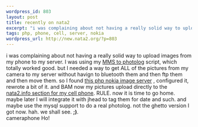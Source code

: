```yaml
--- 
wordpress_id: 803
layout: post
title: recently on nata2
excerpt: "i was complaining about not having a really solid way to upload images from my phone to my server. I was using my MMS to photolog script, which totally worked good. but I needed a way to get ALL of the pictures from my camera to my server without havign to bluetooth them and then ftp them and then move them. so I found "
tags: php, phone, cell, server, nokia
wordpress_url: http://new.nata2.org/?p=803
---
```

i was complaining about not having a really solid way to upload images from my phone to my server. I was using my <a href="http://nata2.info/?path=code%2Fmms2blog">MMS to photolog</a> script, which totally worked good. but I needed a way to get ALL of the pictures from my camera to my server without havign to bluetooth them and then ftp them and then move them. so I found <a href="http://www.mylesgrant.com/braindump/older/2004/02/18/php_nokia_image_upload_server_02_release.html">this php nokia image server</a> , configured it, rewrote a bit of it. and BAM now my pictures upload directly to the <a href="http://nata2.info/?path=pictures%2Fmisc%2Fphone_camera%2Fnokia_6600">nata2.info section for my cell phone</a>. RULE. now it is time to go home. maybe later I will integrate it with jhead to tag them for date and such. and maybe use the mysql support to do a real photolog. not the ghetto version I got now. hah. we shall see. <b>;)</b>. <br/>cameraphone Ho!
